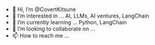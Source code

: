 - 👋 Hi, I’m @CovertKitsune
- 👀 I’m interested in ... AI, LLMs, AI ventures, LangChain 
- 🌱 I’m currently learning ... Python, LangChain
- 💞️ I’m looking to collaborate on ...
- 📫 How to reach me ...

<!---
CovertKitsune/CovertKitsune is a ✨ special ✨ repository because its `README.md` (this file) appears on your GitHub profile.
You can click the Preview link to take a look at your changes.
--->
